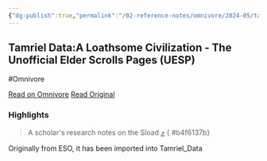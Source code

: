 ```yaml
---
{"dg-publish":true,"permalink":"/02-reference-notes/omnivore/2024-05/tamriel-data-a-loathsome-civilization-the-unofficial-elder-scrolls-pages-uesp/","title":"Tamriel Data:A Loathsome Civilization - The Unofficial Elder Scrolls Pages (UESP)\n","metatags":{"description":"A Loathsome Civilization","og:image":"https://i.imgur.com/LmCg5HX.png"},"tags":["Tamriel-Data","Ngasta-Pasta","TES-Lore"]}
---
```



## Tamriel Data:A Loathsome Civilization - The Unofficial Elder Scrolls Pages (UESP)
#Omnivore

[Read on Omnivore](https://omnivore.app/me/https-en-m-uesp-net-wiki-tamriel-data-a-loathsome-civilization-18f6ef97869)
[Read Original](https://en.m.uesp.net/wiki/Tamriel_Data:A_Loathsome_Civilization)

### Highlights

> A scholar's research notes on the Sload [⤴️](https://omnivore.app/me/https-en-m-uesp-net-wiki-tamriel-data-a-loathsome-civilization-18f6ef97869#b4f6137b-4f8e-466d-a2c1-b215359bd121) 
{ #b4f6137b}


Originally from ESO, it has been imported into Tamriel_Data

